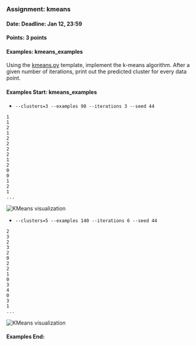 ### Assignment: kmeans
#### Date: Deadline: Jan 12, 23:59
#### Points: 3 points
#### Examples: kmeans_examples

Using the [kmeans.py](https://github.com/ufal/npfl129/tree/past-1920/labs/09/kmeans.py)
template, implement the k-means algorithm. After a given number of iterations,
print out the predicted cluster for every data point.

#### Examples Start: kmeans_examples
- `--clusters=3 --examples 90 --iterations 3 --seed 44`
```
1
1
2
1
2
2
2
2
1
2
0
0
1
2
1
...
```
![KMeans visualization](//ufal.mff.cuni.cz/~straka/courses/npfl129/1920/tasks/figures/kmeans_1.svg)
- `--clusters=5 --examples 140 --iterations 6 --seed 44`
```
2
3
2
3
2
0
2
2
1
0
3
4
0
3
1
...
```
![KMeans visualization](//ufal.mff.cuni.cz/~straka/courses/npfl129/1920/tasks/figures/kmeans_2.svg)
#### Examples End:
